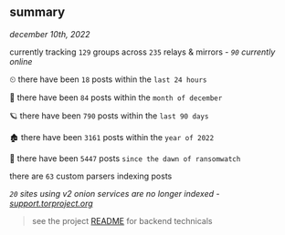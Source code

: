 
## summary
_december 10th, 2022_

currently tracking `129` groups across `235` relays & mirrors - _`90` currently online_

⏲ there have been `18` posts within the `last 24 hours`

🦈 there have been `84` posts within the `month of december`

🪐 there have been `790` posts within the `last 90 days`

🏚 there have been `3161` posts within the `year of 2022`

🦕 there have been `5447` posts `since the dawn of ransomwatch`

there are `63` custom parsers indexing posts

_`20` sites using v2 onion services are no longer indexed - [support.torproject.org](https://support.torproject.org/onionservices/v2-deprecation/)_

> see the project [README](https://github.com/joshhighet/ransomwatch#ransomwatch--) for backend technicals
